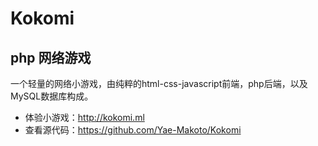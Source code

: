 # Kokomi

## php 网络游戏

一个轻量的网络小游戏，由纯粹的html-css-javascript前端，php后端，以及MySQL数据库构成。

- 体验小游戏：http://kokomi.ml
- 查看源代码：https://github.com/Yae-Makoto/Kokomi
